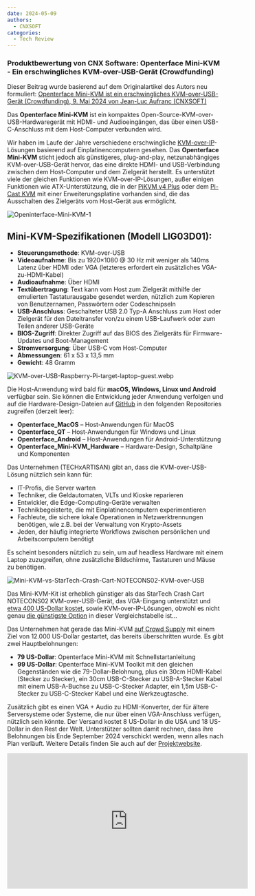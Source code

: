 ```yaml
---
date: 2024-05-09
authors:
  - CNXSOFT
categories:
  - Tech Review
---
```


### Produktbewertung von CNX Software: Openterface Mini-KVM - Ein erschwingliches KVM-over-USB-Gerät (Crowdfunding)

Dieser Beitrag wurde basierend auf dem Originalartikel des Autors neu formuliert: [Openterface Mini-KVM ist ein erschwingliches KVM-over-USB-Gerät (Crowdfunding), 9. Mai 2024 von Jean-Luc Aufranc (CNXSOFT)](https://www.cnx-software.com/2024/05/09/openterface-mini-kvm-affordable-kvm-over-usb-device/)

<!-- more -->

Das **Openterface Mini-KVM** ist ein kompaktes Open-Source-KVM-over-USB-Hardwaregerät mit HDMI- und Audioeingängen, das über einen USB-C-Anschluss mit dem Host-Computer verbunden wird.

Wir haben im Laufe der Jahre verschiedene erschwingliche [KVM-over-IP](https://www.cnx-software.com/2023/04/18/blikvm-open-source-kvm-over-ip-raspberry-pi-cm4-raspberry-pi-hat-pcie-board-allwinner-h616/)-Lösungen basierend auf Einplatinencomputern gesehen. Das **Openterface Mini-KVM** sticht jedoch als günstigeres, plug-and-play, netzunabhängiges KVM-over-USB-Gerät hervor, das eine direkte HDMI- und USB-Verbindung zwischen dem Host-Computer und dem Zielgerät herstellt. Es unterstützt viele der gleichen Funktionen wie KVM-over-IP-Lösungen, außer einigen Funktionen wie ATX-Unterstützung, die in der [PiKVM v4 Plus](https://docs.pikvm.org/v4/) oder dem [Pi-Cast KVM](https://www.cnx-software.com/2023/12/24/pi-cast-portable-kvm-switch-raspberry-pi-cm4/) mit einer Erweiterungsplatine vorhanden sind, die das Ausschalten des Zielgeräts vom Host-Gerät aus ermöglicht.

![Openinterface-Mini-KVM-1](https://www.cnx-software.com/wp-content/uploads/2024/05/Openinterface-Mini-KVM-1.jpg)

## Mini-KVM-Spezifikationen (Modell LIG03D01):
- **Steuerungsmethode**: KVM-over-USB
- **Videoaufnahme**: Bis zu 1920×1080 @ 30 Hz mit weniger als 140ms Latenz über HDMI oder VGA (letzteres erfordert ein zusätzliches VGA-zu-HDMI-Kabel)
- **Audioaufnahme**: Über HDMI
- **Textübertragung**: Text kann vom Host zum Zielgerät mithilfe der emulierten Tastaturausgabe gesendet werden, nützlich zum Kopieren von Benutzernamen, Passwörtern oder Codeschnipseln
- **USB-Anschluss**: Geschalteter USB 2.0 Typ-A Anschluss zum Host oder Zielgerät für den Dateitransfer von/zu einem USB-Laufwerk oder zum Teilen anderer USB-Geräte
- **BIOS-Zugriff**: Direkter Zugriff auf das BIOS des Zielgeräts für Firmware-Updates und Boot-Management
- **Stromversorgung**: Über USB-C vom Host-Computer
- **Abmessungen**: 61 x 53 x 13,5 mm
- **Gewicht**: 48 Gramm

![KVM-over-USB-Raspberry-Pi-target-laptop-guest.webp](https://www.cnx-software.com/wp-content/uploads/2024/05/KVM-over-USB-Raspberry-Pi-target-laptop-guest.webp)

Die Host-Anwendung wird bald für **macOS, Windows, Linux und Android** verfügbar sein. Sie können die Entwicklung jeder Anwendung verfolgen und auf die Hardware-Design-Dateien auf [GitHub](https://github.com/TechxArtisanStudio) in den folgenden Repositories zugreifen (derzeit leer):
- **Openterface_MacOS** – Host-Anwendungen für MacOS
- **Openterface_QT** – Host-Anwendungen für Windows und Linux
- **Openterface_Android** – Host-Anwendungen für Android-Unterstützung
- **Openterface_Mini-KVM_Hardware** – Hardware-Design, Schaltpläne und Komponenten

Das Unternehmen (TECHxARTISAN) gibt an, dass die KVM-over-USB-Lösung nützlich sein kann für:
- IT-Profis, die Server warten
- Techniker, die Geldautomaten, VLTs und Kioske reparieren
- Entwickler, die Edge-Computing-Geräte verwalten
- Technikbegeisterte, die mit Einplatinencomputern experimentieren
- Fachleute, die sichere lokale Operationen in Netzwerktrennungen benötigen, wie z.B. bei der Verwaltung von Krypto-Assets
- Jeden, der häufig integrierte Workflows zwischen persönlichen und Arbeitscomputern benötigt

Es scheint besonders nützlich zu sein, um auf headless Hardware mit einem Laptop zuzugreifen, ohne zusätzliche Bildschirme, Tastaturen und Mäuse zu benötigen.

![Mini-KVM-vs-StarTech-Crash-Cart-NOTECONS02-KVM-over-USB](https://www.cnx-software.com/wp-content/uploads/2024/05/Mini-KVM-vs-StarTech-Crash-Cart-NOTECONS02-KVM-over-USB.webp)

Das Mini-KVM-Kit ist erheblich günstiger als das StarTech Crash Cart NOTECONS02 KVM-over-USB-Gerät, das VGA-Eingang unterstützt und [etwa 400 US-Dollar kostet](https://amzn.to/4boOmXw), sowie KVM-over-IP-Lösungen, obwohl es nicht genau [die günstigste Option](https://www.cnx-software.com/2023/04/18/blikvm-open-source-kvm-over-ip-raspberry-pi-cm4-raspberry-pi-hat-pcie-board-allwinner-h616/) in dieser Vergleichstabelle ist...

Das Unternehmen hat gerade das Mini-KVM [auf Crowd Supply](https://www.crowdsupply.com/techxartisan/openterface-mini-kvm) mit einem Ziel von 12.000 US-Dollar gestartet, das bereits überschritten wurde. Es gibt zwei Hauptbelohnungen:

- **79 US-Dollar**: Openterface Mini-KVM mit Schnellstartanleitung
- **99 US-Dollar**: Openterface Mini-KVM Toolkit mit den gleichen Gegenständen wie die 79-Dollar-Belohnung, plus ein 30cm HDMI-Kabel (Stecker zu Stecker), ein 30cm USB-C-Stecker zu USB-A-Stecker Kabel mit einem USB-A-Buchse zu USB-C-Stecker Adapter, ein 1,5m USB-C-Stecker zu USB-C-Stecker Kabel und eine Werkzeugtasche.

Zusätzlich gibt es einen VGA + Audio zu HDMI-Konverter, der für ältere Serversysteme oder Systeme, die nur über einen VGA-Anschluss verfügen, nützlich sein könnte. Der Versand kostet 8 US-Dollar in die USA und 18 US-Dollar in den Rest der Welt. Unterstützer sollten damit rechnen, dass ihre Belohnungen bis Ende September 2024 verschickt werden, wenn alles nach Plan verläuft. Weitere Details finden Sie auch auf der [Projektwebsite](http://openterface.com/).

<iframe width="560" height="315" src="https://www.youtube.com/embed/6OWaVIRXCaw?si=KpzsXY0ET8KnG8qT" title="YouTube video player" frameborder="0" allow="accelerometer; autoplay; clipboard-write; encrypted-media; gyroscope; picture-in-picture; web-share" referrerpolicy="strict-origin-when-cross-origin" allowfullscreen></iframe>

